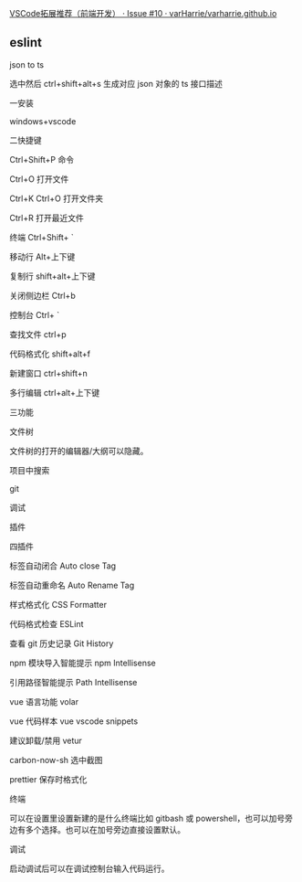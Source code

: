 [VSCode拓展推荐（前端开发） · Issue #10 · varHarrie/varharrie.github.io](https://github.com/varHarrie/varharrie.github.io/issues/10)

## eslint

json to ts

选中然后 ctrl+shift+alt+s 生成对应 json 对象的 ts 接口描述

一安装

windows+vscode

二快捷键

Ctrl+Shift+P 命令

Ctrl+O 打开文件

Ctrl+K Ctrl+O 打开文件夹

Ctrl+R 打开最近文件

终端 Ctrl+Shift+ `

移动行 Alt+上下键

复制行 shift+alt+上下键

关闭侧边栏 Ctrl+b

控制台 Ctrl+ `

查找文件 ctrl+p

代码格式化 shift+alt+f

新建窗口 ctrl+shift+n

多行编辑 ctrl+alt+上下键

三功能

文件树

文件树的打开的编辑器/大纲可以隐藏。

项目中搜索

git

调试

插件

四插件

标签自动闭合 Auto close Tag

标签自动重命名 Auto Rename Tag

样式格式化 CSS Formatter

代码格式检查 ESLint

查看 git 历史记录 Git History

npm 模块导入智能提示 npm Intellisense

引用路径智能提示 Path Intellisense

vue 语言功能 volar

vue 代码样本 vue vscode snippets

建议卸载/禁用 vetur

carbon-now-sh 选中截图

prettier 保存时格式化



终端

可以在设置里设置新建的是什么终端比如 gitbash 或 powershell，也可以加号旁边有多个选择。也可以在加号旁边直接设置默认。



调试

启动调试后可以在调试控制台输入代码运行。

